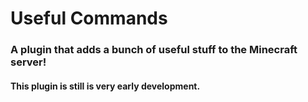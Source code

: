 # Useful Commands

### A plugin that adds a bunch of useful stuff to the Minecraft server!

#### This plugin is still is very early development.